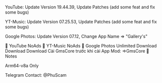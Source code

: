 YouTube: Update Version 19.44.39, Update Patches (add some feat and fix some bugs)

YT-Music: Update Version 07.25.53, Update Patches (add some feat and fix some bugs)

Google Photos: Update Version 07.12, Change App Name => "Gallery's"

🥗 YouTube NoAds	🥙 YT-Music NoAds	🌭 Google Photos Unlimited
Download	Download	Download
Cài GmsCore trước khi cài App Mod: =>GmsCore
📜 Notes

Arm64-v8a Only

Telegram Contact: @PhuScam


